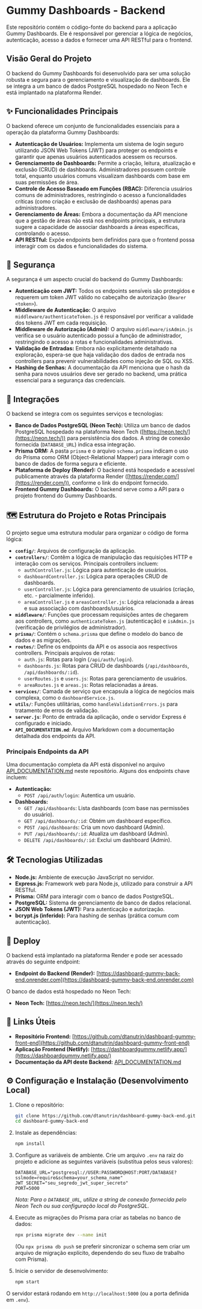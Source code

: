 # Gummy Dashboards - Backend

Este repositório contém o código-fonte do backend para a aplicação Gummy Dashboards. Ele é responsável por gerenciar a lógica de negócios, autenticação, acesso a dados e fornecer uma API RESTful para o frontend.

## Visão Geral do Projeto

O backend do Gummy Dashboards foi desenvolvido para ser uma solução robusta e segura para o gerenciamento e visualização de dashboards. Ele se integra a um banco de dados PostgreSQL hospedado no Neon Tech e está implantado na plataforma Render.

## ✨ Funcionalidades Principais

O backend oferece um conjunto de funcionalidades essenciais para a operação da plataforma Gummy Dashboards:

*   **Autenticação de Usuários:** Implementa um sistema de login seguro utilizando JSON Web Tokens (JWT) para proteger os endpoints e garantir que apenas usuários autenticados acessem os recursos.
*   **Gerenciamento de Dashboards:** Permite a criação, leitura, atualização e exclusão (CRUD) de dashboards. Administradores possuem controle total, enquanto usuários comuns visualizam dashboards com base em suas permissões de área.
*   **Controle de Acesso Baseado em Funções (RBAC):** Diferencia usuários comuns de administradores, restringindo o acesso a funcionalidades críticas (como criação e exclusão de dashboards) apenas para administradores.
*   **Gerenciamento de Áreas:** Embora a documentação da API mencione que a gestão de áreas não está nos endpoints principais, a estrutura sugere a capacidade de associar dashboards a áreas específicas, controlando o acesso.
*   **API RESTful:** Expõe endpoints bem definidos para que o frontend possa interagir com os dados e funcionalidades do sistema.

## 🔐 Segurança

A segurança é um aspecto crucial do backend do Gummy Dashboards:

*   **Autenticação com JWT:** Todos os endpoints sensíveis são protegidos e requerem um token JWT válido no cabeçalho de autorização (`Bearer <token>`).
*   **Middleware de Autenticação:** O arquivo `middleware/authenticateToken.js` é responsável por verificar a validade dos tokens JWT em cada requisição.
*   **Middleware de Autorização (Admin):** O arquivo `middleware/isAdmin.js` verifica se o usuário autenticado possui a função de administrador, restringindo o acesso a rotas e funcionalidades administrativas.
*   **Validação de Entradas:** Embora não explicitamente detalhado na exploração, espera-se que haja validação dos dados de entrada nos controllers para prevenir vulnerabilidades como injeção de SQL ou XSS.
*   **Hashing de Senhas:** A documentação da API menciona que o hash da senha para novos usuários deve ser gerado no backend, uma prática essencial para a segurança das credenciais.

## 🔗 Integrações

O backend se integra com os seguintes serviços e tecnologias:

*   **Banco de Dados PostgreSQL (Neon Tech):** Utiliza um banco de dados PostgreSQL hospedado na plataforma Neon Tech ([https://neon.tech/](https://neon.tech/)) para persistência dos dados. A string de conexão fornecida (`DATABASE_URL`) indica essa integração.
*   **Prisma ORM:** A pasta `prisma` e o arquivo `schema.prisma` indicam o uso do Prisma como ORM (Object-Relational Mapper) para interagir com o banco de dados de forma segura e eficiente.
*   **Plataforma de Deploy (Render):** O backend está hospedado e acessível publicamente através da plataforma Render ([https://render.com/](https://render.com/)), conforme o link do endpoint fornecido.
*   **Frontend Gummy Dashboards:** O backend serve como a API para o projeto frontend do Gummy Dashboards.

## 🗺️ Estrutura do Projeto e Rotas Principais

O projeto segue uma estrutura modular para organizar o código de forma lógica:

*   **`config/`**: Arquivos de configuração da aplicação.
*   **`controllers/`**: Contêm a lógica de manipulação das requisições HTTP e interação com os serviços. Principais controllers incluem:
    *   `authController.js`: Lógica para autenticação de usuários.
    *   `dashboardController.js`: Lógica para operações CRUD de dashboards.
    *   `userController.js`: Lógica para gerenciamento de usuários (criação, etc. - parcialmente inferido).
    *   `areaController.js` e `areasController.js`: Lógica relacionada a áreas e sua associação com dashboards/usuários.
*   **`middleware/`**: Funções que processam requisições antes de chegarem aos controllers, como `authenticateToken.js` (autenticação) e `isAdmin.js` (verificação de privilégios de administrador).
*   **`prisma/`**: Contém o `schema.prisma` que define o modelo do banco de dados e as migrações.
*   **`routes/`**: Define os endpoints da API e os associa aos respectivos controllers. Principais arquivos de rotas:
    *   `auth.js`: Rotas para login (`/api/auth/login`).
    *   `dashboards.js`: Rotas para CRUD de dashboards (`/api/dashboards`, `/api/dashboards/:id`).
    *   `userRoutes.js` e `users.js`: Rotas para gerenciamento de usuários.
    *   `areaRoutes.js` e `areas.js`: Rotas relacionadas a áreas.
*   **`services/`**: Camada de serviço que encapsula a lógica de negócios mais complexa, como o `dashboardService.js`.
*   **`utils/`**: Funções utilitárias, como `handleValidationErrors.js` para tratamento de erros de validação.
*   **`server.js`**: Ponto de entrada da aplicação, onde o servidor Express é configurado e iniciado.
*   **`API_DOCUMENTATION.md`**: Arquivo Markdown com a documentação detalhada dos endpoints da API.

### Principais Endpoints da API

Uma documentação completa da API está disponível no arquivo [API_DOCUMENTATION.md](API_DOCUMENTATION.md) neste repositório. Alguns dos endpoints chave incluem:

*   **Autenticação:**
    *   `POST /api/auth/login`: Autentica um usuário.
*   **Dashboards:**
    *   `GET /api/dashboards`: Lista dashboards (com base nas permissões do usuário).
    *   `GET /api/dashboards/:id`: Obtém um dashboard específico.
    *   `POST /api/dashboards`: Cria um novo dashboard (Admin).
    *   `PUT /api/dashboards/:id`: Atualiza um dashboard (Admin).
    *   `DELETE /api/dashboards/:id`: Exclui um dashboard (Admin).

## 🛠️ Tecnologias Utilizadas

*   **Node.js:** Ambiente de execução JavaScript no servidor.
*   **Express.js:** Framework web para Node.js, utilizado para construir a API RESTful.
*   **Prisma:** ORM para interagir com o banco de dados PostgreSQL.
*   **PostgreSQL:** Sistema de gerenciamento de banco de dados relacional.
*   **JSON Web Tokens (JWT):** Para autenticação e autorização.
*   **bcrypt.js (inferido):** Para hashing de senhas (prática comum com autenticação).

## 🚀 Deploy

O backend está implantado na plataforma Render e pode ser acessado através do seguinte endpoint:

*   **Endpoint do Backend (Render):** [https://dashboard-gummy-back-end.onrender.com](https://dashboard-gummy-back-end.onrender.com)

O banco de dados está hospedado no Neon Tech:

*   **Neon Tech:** [https://neon.tech/](https://neon.tech/)

## 🔗 Links Úteis

*   **Repositório Frontend:** [https://github.com/dtanutrin/dashboard-gummy-front-end](https://github.com/dtanutrin/dashboard-gummy-front-end)
*   **Aplicação Frontend (Netlify):** [https://dashboardgummy.netlify.app/](https://dashboardgummy.netlify.app/)
*   **Documentação da API deste Backend:** [API_DOCUMENTATION.md](API_DOCUMENTATION.md)

## ⚙️ Configuração e Instalação (Desenvolvimento Local)

1.  Clone o repositório:
    ```bash
    git clone https://github.com/dtanutrin/dashboard-gummy-back-end.git
    cd dashboard-gummy-back-end
    ```
2.  Instale as dependências:
    ```bash
    npm install
    ```
3.  Configure as variáveis de ambiente. Crie um arquivo `.env` na raiz do projeto e adicione as seguintes variáveis (substitua pelos seus valores):
    ```env
    DATABASE_URL="postgresql://USER:PASSWORD@HOST:PORT/DATABASE?sslmode=require&schema=your_schema_name"
    JWT_SECRET="seu_segredo_jwt_super_secreto"
    PORT=5000
    ```
    *Nota: Para o `DATABASE_URL`, utilize a string de conexão fornecida pelo Neon Tech ou sua configuração local do PostgreSQL.*

4.  Execute as migrações do Prisma para criar as tabelas no banco de dados:
    ```bash
    npx prisma migrate dev --name init
    ```
    (Ou `npx prisma db push` se preferir sincronizar o schema sem criar um arquivo de migração explícito, dependendo do seu fluxo de trabalho com Prisma).

5.  Inicie o servidor de desenvolvimento:
    ```bash
    npm start
    ```
O servidor estará rodando em `http://localhost:5000` (ou a porta definida em `.env`).

